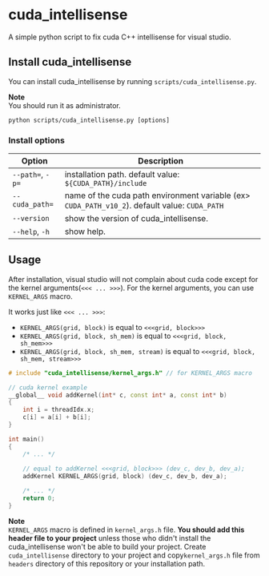 # cuda_intellisense
A simple python script to fix cuda C++ intellisense for visual studio. 

## Install cuda_intellisense
You can install cuda_intellisense by running `scripts/cuda_intellisense.py`.   

**Note**  
You should run it as administrator.

```shell
python scripts/cuda_intellisense.py [options]
```

### Install options
|Option|Description|
|------|-----------|
|`--path=`, `-p=`|installation path. default value: `${CUDA_PATH}/include`|
|`--cuda_path=`|name of the cuda path environment variable (ex> `CUDA_PATH_v10_2`). default value: `CUDA_PATH`|
|`--version`|show the version of cuda_intellisense.|
|`--help`, `-h`|show help.|


## Usage
After installation, visual studio will not complain about cuda code except for the kernel arguments(`<<< ... >>>`).
For the kernel arguments, you can use `KERNEL_ARGS` macro.

It works just like `<<< ... >>>`: 
- `KERNEL_ARGS(grid, block)` is equal to `<<<grid, block>>>`
- `KERNEL_ARGS(grid, block, sh_mem)` is equal to `<<<grid, block, sh_mem>>>`
- `KERNEL_ARGS(grid, block, sh_mem, stream)` is equal to `<<<grid, block, sh_mem, stream>>>`

```cpp
# include "cuda_intellisense/kernel_args.h" // for KERNEL_ARGS macro

// cuda kernel example
__global__ void addKernel(int* c, const int* a, const int* b)
{
    int i = threadIdx.x;
    c[i] = a[i] + b[i];
}

int main()
{
    /* ... */
    
    // equal to addKernel <<<grid, block>>> (dev_c, dev_b, dev_a);
    addKernel KERNEL_ARGS(grid, block) (dev_c, dev_b, dev_a);

    /* ... */
    return 0;
}
```

**Note**  
`KERNEL_ARGS` macro is defined in `kernel_args.h` file. 
**You should add this header file to your project** unless those who didn't install the cuda_intellisense won't be able to build your project.
Create `cuda_intellisense` directory to your project and copy`kernel_args.h` file from `headers` directory of this repository or your installation path.   